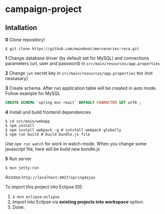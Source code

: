 # campaign-project

## Intallation

**0** Clone repository!

```shell
$ git clone https://github.com/mazebeat/mercenaries-reca.git
```

**1** Change database driver (by default set for MySQL) and connections parameters (url, user and password) in `src/main/resources/app.properties`

**2** Change `jwt` secret key in `src/main/resources/app.properties` too (not nessasary)

**3** Create schema. After run application table will be created in auto mode. Follow example for MySQL

```sql
CREATE SCHEMA `spring-mvc-react` DEFAULT CHARACTER SET utf8 ;
```

**4** Install and build frontend dependencies 

```shell
$ cd src/main/webapp
$ npm install
$ npm install webpack -g # intstall webpack globally
$ npm run build # build bundle.js file
```

Use `npm run watch` for work in watch-mode. When you change some javascript file, here will be build new bundle.js

**5** Run server

```shell
$ mvn jetty:run
```
Access ```http://localhost:4017/spring4ajax```

To import this project into Eclipse IDE:

1. ```$ mvn eclipse:eclipse```
2. Import into Eclipse via **existing projects into workspace** option.
3. Done.
